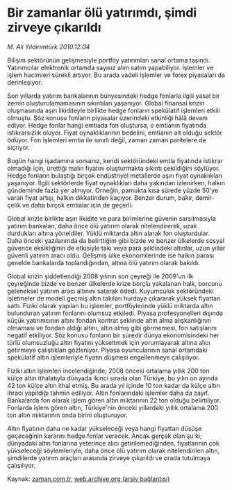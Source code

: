 # Bir zamanlar ölü yatırımdı, şimdi zirveye çıkarıldı

*M. Ali Yıldırımtürk 2010.12.04*

<td class="columnist-detail">
<p>Bilişim sektörünün gelişmesiyle portföy yatırımları sanal ortama taşındı. Yatırımcılar elektronik ortamda sayısız alım satım yapabiliyor. İşlemler ve işlem hacimleri sürekli artıyor. Bu arada vadeli işlemler ve forex piyasaları da derinleşiyor.</p>
<p>
<div id="haberMetinDiv">
<p>Son yıllarda yatırım bankalarının bünyesindeki hedge fonlarla ilgili yasal bir zemin oluşturulamamasının sıkıntıları yaşanıyor. Global finansal krizin oluşmasında aşırı likiditeyle birlikte hedge fonların spekülatif işlemleri etkili olmuştu. Söz konusu fonların piyasalar üzerindeki etkinliği hâlâ devam ediyor. Hedge fonlar hangi emtiada fon oluştursa, o emtianın fiyatında istikrarsızlık oluyor. Fiyat oynaklıklarının bedelini, emtianın ait olduğu sektör ödüyor. Fon işlemleri emtia ile sınırlı değil, zaman zaman paritelere de sıçrıyor.
<p> Bugün hangi işadamına sorsanız, kendi sektöründeki emtia fiyatında istikrar olmadığı için, ürettiği malın fiyatını oluşturmakta sıkıntı çekildiğini söylüyor. Hedge fonların bulaştığı birçok endüstriyel metallerde aşırı fiyat oynaklıkları yaşanıyor. İlgili sektörlerde fiyat oynaklıkları daha yakından izlenirken, halkın gündeminde fazla yer almıyor. Örneğin, pamukta kısa sürede yüzde 50'ye varan fiyat artışı, halkın dikkatinden kaçıyor. Benzer durum, bakır, demir-çelik ve daha birçok emtialar için de geçerli.
<p> Global krizle birlikte aşırı likidite ve para birimlerine güvenin sarsılmasıyla yatırım bankaları, daha önce ölü yatırım olarak nitelendirerek, uzak durdukları altına yöneldiler. Yüklü miktarda altın alarak fon oluşturdular. Daha önceki yazılarımda da belirttiğim gibi bizde ve benzer ülkelerde sosyal güvence eksikliğinin de etkisiyle takı veya para şeklindeki altınlar, uzun yıllar güvenli yatırım aracı oldu. Gelişmiş ülke ekonomilerinde ise halkın parası genelde bankalarda toplandığından, altına ölü yatırım olarak bakıldı.
<p> Global krizin şiddetlendiği 2008 yılının son çeyreği ile 2009'un ilk çeyreğinde bizde ve benzer ülkelerde krize borçlu yakalanan halk, borcunu geleneksel yatırım aracı altınını satarak ödedi. Kuyumculuk sektöründeki işletmeler de modeli geçmiş altın takıları hurdaya çıkararak yüksek fiyattan sattı. Fiziki olarak yapılan bu işlemler, portföylerinde yüklü miktarda altın bulunduran yatırım fonlarını olumsuz etkiledi. Piyasa profesyonelleri dışında küçük yatırımcının altını fondan kontrat şeklinde altın alma alışkanlığının olmaması ve fondan aldığı altını, altın almış gibi görmemesi, fon satışlarını negatif etkiliyor. Söz konusu fonların bir süredir dünya ekonomisindeki her türlü olumsuzluğu altın fiyatını yükseltmek için yorumlayarak altına alıcı getirmeye çalıştıkları gözleniyor. Piyasa oyuncularının sanal ortamdaki spekülatif altın işlemleriyle fiyatın düşmesi engellenmeye çalışılıyor.
<p> Fiziki altın işlemleri incelendiğinde; 2008 öncesi ortalama yıllık 200 ton külçe altın ithalatıyla dünyada ikinci sırada olan Türkiye, bu yılın on ayında 42 ton külçe altın ithal etmiş. Bu arada yıl içinde 10 ton kadar da külçe altın ihracı yapıldığı tahmin ediliyor. Altın fonlarındaki işlemler daha da zayıf. Bankalarda fon olarak işlem gören altın miktarının 22 ton olduğu belirtiliyor. Fonlarda işlem gören altın, Türkiye'nin önceki yıllardaki yıllık ortalama 200 ton altın miktarının onda birini oluşturuyor.
<p> Altın fiyatının daha ne kadar yükseleceği veya hangi fiyattan düşüşe geçeceğinin kararını hedge fonlar verecek. Ancak gerçek olan şu ki; dünyadaki altın fonlarına yeterince alıcı getirilemediğinden, fiyatlarının çok yükseleceği söylemleriyle, daha önce ölü yatırım olarak nitelendirilen altın, şimdilerde yatırım araçları arasında zirveye çıkarıldı ve orada tutulmaya çalışılıyor.</p></p></p></p></p></p></div>
</p>
<a href="http://web.archive.org/web/20110104102245/mailto:a.yildirimturk@zaman.com.tr">
</a></td>

Kaynak: [zaman.com.tr](http://zaman.com.tr/yazar.do?yazino=1060639), [web.archive.org (arşiv bağlantısı)](http://web.archive.org/web/20110104102245/http://www.zaman.com.tr/yazar.do?yazino=1060639)

